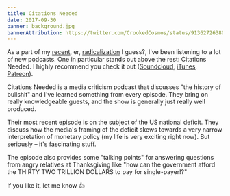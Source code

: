 ```yaml
---
title: Citations Needed
date: 2017-09-30
banner: background.jpg
bannerAttribution: https://twitter.com/CrookedCosmos/status/913627263803052032
---
```


As a part of my [recent](https://ashfurrow.com/blog/and-i-feel-fine/), er, [radicalization](https://ashfurrow.com/blog/left-media-and-performative-podcasting/) I guess?, I've been listening to a lot of new podcasts. One in particular stands out above the rest: Citations Needed. I highly recommend you check it out ([Soundcloud](https://soundcloud.com/citationsneeded), [iTunes](https://itunes.apple.com/us/podcast/citations-needed/id1258545975), [Patreon](https://www.patreon.com/citationsneededpodcast)).

Citations Needed is a media criticism podcast that discusses "the history of bullshit" and I've learned something from every episode. They bring on really knowledgeable guests, and the show is generally just really well produced.

Their most recent episode is on the subject of the US national deficit. They discuss how the media's framing of the deficit skews towards a very narrow interpretation of monetary policy (my life is very exciting right now). But seriously – it's fascinating stuff.

The episode also provides some "talking points" for answering questions from angry relatives at Thanksgiving like "how can the government afford the THIRTY TWO TRILLION DOLLARS to pay for single-payer!?"

<SoundCloud trackID="344260297" />

If you like it, let me know 👍
